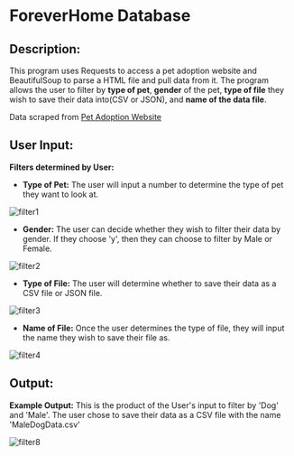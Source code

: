 # ForeverHome Database

## Description:
This program uses Requests to access a pet adoption website and BeautifulSoup to parse a HTML file and pull data from it. The program allows the user to filter by **type of pet**, **gender** of the pet, **type of file** they wish to save their data into(CSV or JSON), and **name of the data file**.


Data scraped from [Pet Adoption Website](https://www.adoptapet.com/pet-search?radius=50&postalCode=90024&speciesId=1)
## User Input:

**Filters determined by User:**

* **Type of Pet:** The user will input a number to determine the type of pet they want to look at. 

![filter1](https://user-images.githubusercontent.com/99004250/194227028-2a6162f1-a590-4589-85dc-67f4a580f10d.PNG)


* **Gender:** The user can decide whether they wish to filter their data by gender. 
If they choose 'y', then they can choose to filter by Male or Female.

![filter2](https://user-images.githubusercontent.com/99004250/194227203-8260e1c2-250a-47cb-9606-764dcd19836b.png)


* **Type of File:** The user will determine whether to save their data as a CSV file or JSON file. 

![filter3](https://user-images.githubusercontent.com/99004250/194227539-7f5cf778-9184-4b9f-b7c8-dd02a57c055f.PNG)


* **Name of File:** Once the user determines the type of file, they will input the name they wish to save their file as.

![filter4](https://user-images.githubusercontent.com/99004250/194227649-546cb69b-39f4-42c3-b39f-c64edc78f59e.PNG)


## Output:
**Example Output:** This is the product of the User's input to filter by 'Dog' and 'Male'. The user chose to save their data as a CSV file with the name 'MaleDogData.csv'

![filter8](https://user-images.githubusercontent.com/99004250/194229374-310a5e5a-007e-452f-a9d1-da4e9ffe518f.PNG)

